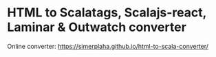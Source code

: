 # HTML to Scalatags, Scalajs-react, Laminar & Outwatch converter

Online converter: https://simerplaha.github.io/html-to-scala-converter/
